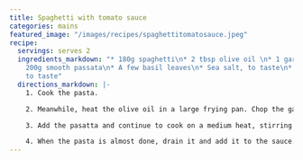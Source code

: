 ```yaml
---
title: Spaghetti with tomato sauce
categories: mains
featured_image: "/images/recipes/spaghettitomatosauce.jpeg"
recipe:
  servings: serves 2
  ingredients_markdown: "* 180g spaghetti\n* 2 tbsp olive oil \n* 1 garlic clove\n*
    200g smooth passata\n* A few basil leaves\n* Sea salt, to taste\n* Black pepper,
    to taste"
  directions_markdown: |-
    1. Cook the pasta.

    2. Meanwhile, heat the olive oil in a large frying pan. Chop the garlic in half. Add to the pan and cook on a medium-high heat for a few minutes.

    3. Add the pasatta and continue to cook on a medium heat, stirring frequently. Add the basil and season with salt and black pepper.

    4. When the pasta is almost done, drain it and add it to the sauce. Toss together until the pasta is coated. Serve with extra black pepper on top."
---
```

